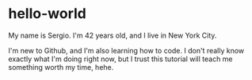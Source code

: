 # hello-world

My name is Sergio. I'm 42 years old, and I live in New York City.

I'm new to Github, and I'm also learning how to code. I don't really know exactly what I'm doing right now, but I trust this tutorial will teach me something worth my time, hehe.

